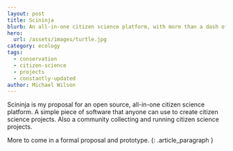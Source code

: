 ```yaml
---
layout: post
title: Scininja 
blurb: An all-in-one citizen science platform, with more than a dash of fun!
hero:
  url: /assets/images/turtle.jpg
category: ecology
tags:
  - conservation
  - citizen-science
  - projects
  - constantly-updated
author: Michael Wilson
---
```

Scininja is my proposal for an open source, all-in-one citizen science platform.
A simple piece of software that anyone can use to create citizen science projects.
Also a community collecting and running citizen science projects.

More to come in a formal proposal and prototype.
{: .article_paragraph }
